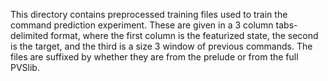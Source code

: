 This directory contains preprocessed training files used to train the command prediction experiment.  These are given in a 3 column tabs-delimited format, where the first column is the featurized state, the second is the target, and the third is a size 3 window of previous commands.  The files are suffixed by whether they are from the prelude or from the full PVSlib.
